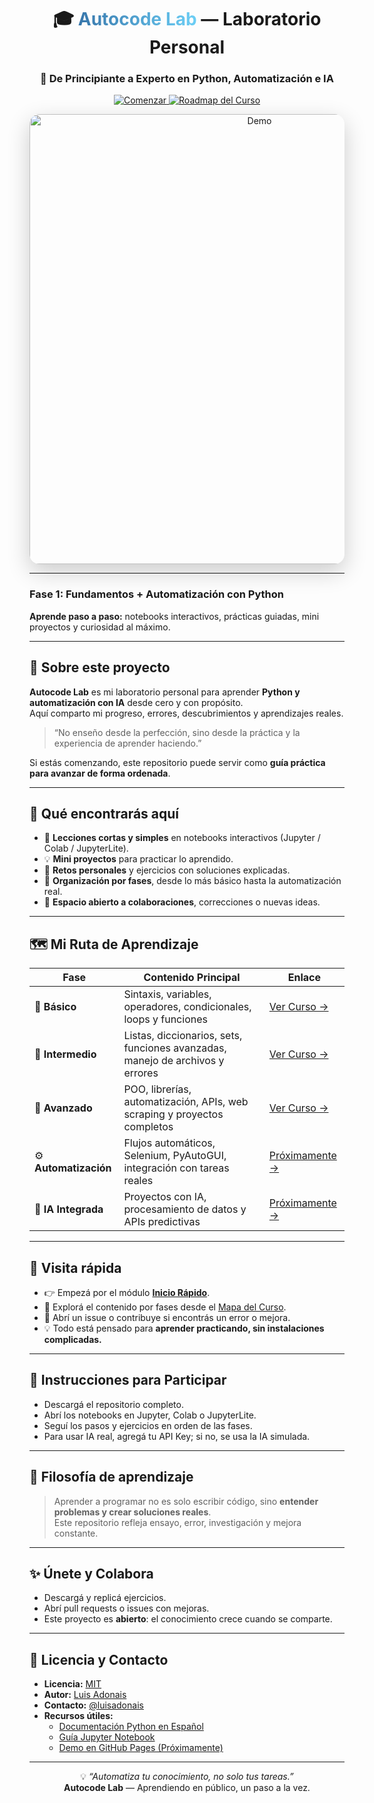<div align="center">

<h1>🎓 <span style="background:linear-gradient(to right, #3776AB, #6CCFF6); -webkit-background-clip:text; color:transparent;">Autocode Lab</span> — Laboratorio Personal</h1>
<h3>🚀 De Principiante a Experto en Python, Automatización e IA</h3>

<p>
  <a href="#inicio-rapido">
    <img src="https://img.shields.io/badge/🌟%20Comenzar-Inicio%20Rápido-brightgreen?style=for-the-badge" alt="Comenzar" />
  </a>
  <a href="ROADMAP.md">
    <img src="https://img.shields.io/badge/🗺️%20Roadmap-Del%20Curso-blue?style=for-the-badge" alt="Roadmap del Curso"/>
  </a>
</p>

<img src="docs/demo.gif" alt="Demo" width="720" style="border-radius:16px; box-shadow:0 12px 36px rgba(0,0,0,0.2);" />

</div>

---

### Fase 1: Fundamentos + Automatización con Python

**Aprende paso a paso:** notebooks interactivos, prácticas guiadas, mini proyectos y curiosidad al máximo.

---

## 🎯 Sobre este proyecto

**Autocode Lab** es mi laboratorio personal para aprender **Python y automatización con IA** desde cero y con propósito.  
Aquí comparto mi progreso, errores, descubrimientos y aprendizajes reales.

> “No enseño desde la perfección, sino desde la práctica y la experiencia de aprender haciendo.”

Si estás comenzando, este repositorio puede servir como **guía práctica para avanzar de forma ordenada**.

---

## 🧭 Qué encontrarás aquí

- 📘 **Lecciones cortas y simples** en notebooks interactivos (Jupyter / Colab / JupyterLite).  
- 💡 **Mini proyectos** para practicar lo aprendido.  
- 🧩 **Retos personales** y ejercicios con soluciones explicadas.  
- 📂 **Organización por fases**, desde lo más básico hasta la automatización real.  
- 🤝 **Espacio abierto a colaboraciones**, correcciones o nuevas ideas.

---

<a name="rutas-de-aprendizaje"></a>

## 🗺️ Mi Ruta de Aprendizaje

<div align="center">

| Fase | Contenido Principal | Enlace |
|------|-------------------|--------|
| 🐣 **Básico** | Sintaxis, variables, operadores, condicionales, loops y funciones | [Ver Curso →](curso-basico-) |
| 🐍 **Intermedio** | Listas, diccionarios, sets, funciones avanzadas, manejo de archivos y errores | [Ver Curso →](curso-qa/README.md) |
| 🚀 **Avanzado** | POO, librerías, automatización, APIs, web scraping y proyectos completos | [Ver Curso →](curso-intermedio/README.md) |
| ⚙️ **Automatización** | Flujos automáticos, Selenium, PyAutoGUI, integración con tareas reales | [Próximamente →](#) |
| 🤖 **IA Integrada** | Proyectos con IA, procesamiento de datos y APIs predictivas | [Próximamente →](#) |

</div>

---

<a name="visita-rapida"></a>

## 🔎 Visita rápida

- 👉 Empezá por el módulo [**Inicio Rápido**](#inicio-rapido).  
- 📘 Explorá el contenido por fases desde el [Mapa del Curso](#rutas-de-aprendizaje).  
- 💬 Abrí un issue o contribuye si encontrás un error o mejora.  
- 💡 Todo está pensado para **aprender practicando, sin instalaciones complicadas.**

---

<a name="inicio-rapido"></a>

## 🚀 Instrucciones para Participar

- Descargá el repositorio completo.  
- Abrí los notebooks en Jupyter, Colab o JupyterLite.  
- Seguí los pasos y ejercicios en orden de las fases.  
- Para usar IA real, agregá tu API Key; si no, se usa la IA simulada.

---

## 💬 Filosofía de aprendizaje

> Aprender a programar no es solo escribir código, sino **entender problemas y crear soluciones reales**.  
> Este repositorio refleja ensayo, error, investigación y mejora constante.

---

## ✨ Únete y Colabora

- Descargá y replicá ejercicios.  
- Abrí pull requests o issues con mejoras.  
- Este proyecto es **abierto**: el conocimiento crece cuando se comparte.

---

## 📄 Licencia y Contacto

- **Licencia:** [MIT](LICENSE)  
- **Autor:** [Luis Adonais](https://github.com/LuisAdonais)  
- **Contacto:** [@luisadonais](https://x.com/luisadonais)  
- **Recursos útiles:**
  - [Documentación Python en Español](https://docs.python.org/es/3/)  
  - [Guía Jupyter Notebook](https://jupyter.org/)  
  - [Demo en GitHub Pages (Próximamente)](https://luisadonais.github.io/autocodelab)

---

<div align="center">

💡 *“Automatiza tu conocimiento, no solo tus tareas.”*  
**Autocode Lab** — Aprendiendo en público, un paso a la vez.

</div>


